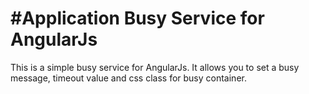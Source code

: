 #Application Busy Service for AngularJs
===============
This is a simple busy service for AngularJs. It allows you to set a busy message, timeout value and css class for busy container.


